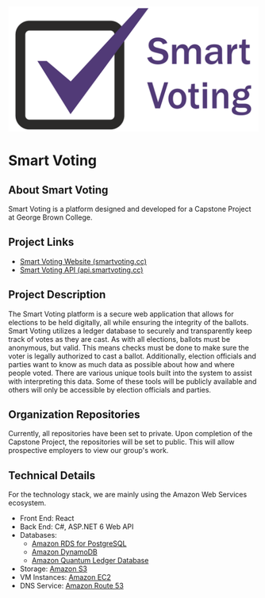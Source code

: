 ![Smart Voting Logo](https://github.com/smartvoting/.github/blob/main/profile/sv-logo.png)

# Smart Voting

## About Smart Voting

Smart Voting is a platform designed and developed for a Capstone Project at George Brown College.

## Project Links

- [Smart Voting Website (smartvoting.cc)](https://smartvoting.cc/)
- [Smart Voting API (api.smartvoting.cc)](https://api.smartvoting.cc/index.html)

## Project Description

The Smart Voting platform is a secure web application that allows for elections to be held digitally, all while ensuring the integrity of the ballots. Smart Voting utilizes a ledger database to securely and transparently keep track of votes as they are cast. As with all elections, ballots must be anonymous, but valid. This means checks must be done to make sure the voter is legally authorized to cast a ballot. Additionally, election officials and parties want to know as much data as possible about how and where people voted. There are various unique tools built into the system to assist with interpreting this data. Some of these tools will be publicly available and others will only be accessible by election officials and parties.

## Organization Repositories

Currently, all repositories have been set to private. Upon completion of the Capstone Project, the repositories will be set to public. This will allow prospective employers to view our group's work.

## Technical Details

For the technology stack, we are mainly using the Amazon Web Services ecosystem.

- Front End: React
- Back End: C#, ASP.NET 6 Web API
- Databases:
  - [Amazon RDS for PostgreSQL](https://aws.amazon.com/rds/postgresql/)
  - [Amazon DynamoDB](https://aws.amazon.com/dynamodb/)
  - [Amazon Quantum Ledger Database](https://aws.amazon.com/qldb/)
- Storage: [Amazon S3](https://aws.amazon.com/s3/)
- VM Instances: [Amazon EC2](https://aws.amazon.com/ec2/)
- DNS Service: [Amazon Route 53](https://aws.amazon.com/route53/)
